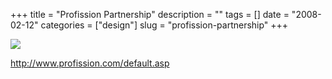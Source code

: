 +++
title = "Profission Partnership"
description = ""
tags = []
date = "2008-02-12"
categories = ["design"]
slug = "profission-partnership"
+++


 

  <div id="screens-thumbs" class="clearfix">
    <div class="txt-center" id="design-submission"><a href="http://www.profission.com/default.asp"><img id='bluga-thumbnail-1156' class='bluga-thumbnail large' src='//media.konigi.com/bluga/
wt47f303eda5819_0.jpg'/></a></div>  
  </div>   
<p><a href="http://www.profission.com/default.asp">http://www.profission.com/default.asp</a></p>




